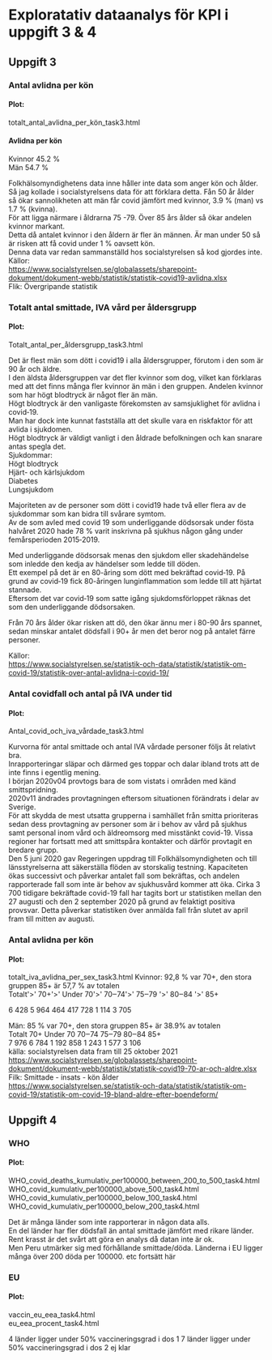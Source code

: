 # Exploratativ dataanalys för KPI i uppgift 3 & 4

## Uppgift 3
### Antal avlidna per kön
#### Plot:  
totalt_antal_avlidna_per_kön_task3.html  
#### Avlidna per kön
Kvinnor 45.2 %  
Män 54.7 %  
  
Folkhälsomyndighetens data inne håller inte data som anger kön och ålder. Så jag kollade i socialstyrelsens data för att förklara detta.
Fån 50 år ålder så ökar sannolikheten att män får covid jämfört med kvinnor, 3.9 % (man)  vs 1.7 % (kvinna).  
För att ligga närmare i åldrarna 75 -79. Över 85 års ålder så ökar andelen kvinnor markant.  
Detta då antalet kvinnor i den åldern är fler än männen. Är man under 50 så är risken att få covid under 1 % oavsett kön.  
Denna data var redan sammanställd hos socialstyrelsen så kod gjordes inte.  
Källor:  
https://www.socialstyrelsen.se/globalassets/sharepoint-dokument/dokument-webb/statistik/statistik-covid19-avlidna.xlsx  
Flik: Övergripande statistik
  
  
### Totalt antal smittade, IVA vård per åldersgrupp 
#### Plot:  
Totalt_antal_per_åldersgrupp_task3.html  

Det är flest män som dött i covid19 i alla åldersgrupper, förutom i den som är 90 år och äldre.  
I den äldsta åldersgruppen var det fler kvinnor som dog, vilket kan förklaras med att det finns många fler kvinnor än män i den gruppen.
Andelen kvinnor som har högt blodtryck är något fler än män.  
Högt blodtryck är den vanligaste förekomsten av samsjuklighet för avlidna i covid‑19.  
Man har dock inte kunnat fastställa att det skulle vara en riskfaktor för att avlida i sjukdomen.  
Högt blodtryck är väldigt vanligt i den åldrade befolkningen och kan snarare antas spegla det.  
Sjukdommar:  
Högt blodtryck  
Hjärt- och kärlsjukdom  
Diabetes  
Lungsjukdom  
  
Majoriteten av de personer som dött i covid19 hade två eller flera av de sjukdommar som kan bidra till svårare symtom.  
Av de som avled med covid 19 som underliggande dödsorsak under fösta halvåret 2020 hade 78 % varit inskrivna på sjukhus någon gång under femårsperioden 2015‑2019.
 
Med underliggande dödsorsak menas den sjukdom eller skadehändelse som inledde den kedja av händelser som ledde till döden.  
Ett exempel på det är en 80-åring som dött med bekräftad covid‑19. På grund av covid‑19 fick 80-åringen lunginflammation som ledde till att hjärtat stannade.  
Eftersom det var covid‑19 som satte igång sjukdomsförloppet räknas det som den underliggande dödsorsaken. 

Från 70 års ålder ökar risken att dö, den ökar ännu mer i 80-90 års spannet, sedan minskar antalet dödsfall i 90+ år men det beror nog på antalet färre personer. 

Källor:  
https://www.socialstyrelsen.se/statistik-och-data/statistik/statistik-om-covid-19/statistik-over-antal-avlidna-i-covid-19/


### Antal covidfall och antal på IVA under tid
#### Plot:  
Antal_covid_och_iva_vårdade_task3.html  
  
Kurvorna för antal smittade och antal IVA vårdade personer följs åt relativt bra.  
Inrapporteringar släpar och därmed ges toppar och dalar ibland trots att de inte finns i egentlig mening.  
I början 2020v04 provtogs bara de som vistats i områden med känd smittspridning.  
2020v11 ändrades provtagningen eftersom situationen förändrats i delar av Sverige.  
För att skydda de mest utsatta grupperna i samhället från smitta prioriteras sedan dess provtagning av personer som är i behov av vård på sjukhus samt personal inom vård och äldreomsorg med misstänkt covid-19. Vissa regioner har fortsatt med att smittspåra kontakter och därför provtagit en bredare grupp.  
Den 5 juni 2020 gav Regeringen uppdrag till Folkhälsomyndigheten och till länsstyrelserna att säkerställa flöden av storskalig testning. Kapaciteten ökas successivt och påverkar antalet fall som bekräftas, och andelen rapporterade fall som inte är behov av sjukhusvård kommer att öka.
Cirka 3 700 tidigare bekräftade covid-19 fall har tagits bort ur statistiken mellan den 27 augusti och den 2 september 2020 på grund av felaktigt positiva provsvar. Detta påverkar statistiken över anmälda fall från slutet av april fram till mitten av augusti.


### Antal avlidna per kön
#### Plot:  
totalt_iva_avlidna_per_sex_task3.html
Kvinnor: 92,8 % var 70+, den stora gruppen 85+ är 57,7 % av totalen  
Totalt'>' 70+'>' Under 70'>' 70‒74'>' 75‒79 '>' 80‒84 '>' 85+  

6 428		 5 964		464			   417		 728		1 114		3 705  

Män: 85 % var 70+, den stora gruppen 85+ är 38.9% av totalen  
Totalt		70+		Under 70 		70‒74		75‒79		80‒84		85+  
7 976		6 784	   1 192			858			1 243		1 577		3 106  
källa: socialstyrelsen data fram till 25 oktober 2021  
https://www.socialstyrelsen.se/globalassets/sharepoint-dokument/dokument-webb/statistik/statistik-covid19-70-ar-och-aldre.xlsx  
Filk: Smittade - insats - kön ålder  
https://www.socialstyrelsen.se/statistik-och-data/statistik/statistik-om-covid-19/statistik-om-covid-19-bland-aldre-efter-boendeform/


## Uppgift 4
### WHO
#### Plot: 
WHO_covid_deaths_kumulativ_per100000_between_200_to_500_task4.html  
WHO_covid_kumulativ_per100000_above_500_task4.html  
WHO_covid_kumulativ_per100000_below_100_task4.html  
WHO_covid_kumulativ_per100000_below_200_task4.html 

Det är många länder som inte rapporterar in någon data alls.  
En del länder har fler dödsfall än antal smittade jämfört med rikare länder.
Rent krasst är det svårt att göra en analys då datan inte är ok.   
Men Peru utmärker sig med förhållande smittade/döda. Länderna i EU ligger många över 200 döda per 100000. etc fortsätt här


### EU
#### Plot: 
vaccin_eu_eea_task4.html  
eu_eea_procent_task4.html

4 länder ligger under 50% vaccineringsgrad i dos 1
7 länder ligger under 50% vaccineringsgrad i dos 2
ej klar

